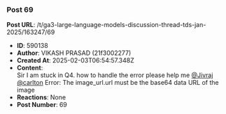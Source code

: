 ### Post 69
**Post URL**: /t/ga3-large-language-models-discussion-thread-tds-jan-2025/163247/69
- **ID**: 590138
- **Author**: VIKASH PRASAD (21f3002277)
- **Created At**: 2025-02-03T06:54:57.348Z
- **Content**:  
  Sir I am stuck in Q4. how to handle the error please help me <a class="mention" href="/u/jivraj">@Jivraj</a> <a class="mention" href="/u/carlton">@carlton</a>
Error: The image_url.url must be the base64 data URL of the image
- **Reactions**: None
- **Post Number**: 69

